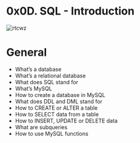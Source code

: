 # 0x0D. SQL - Introduction

![rtcwz](https://github.com/alx-tools/0x00-Fix_My_Code_Challenge/assets/122806822/4ec140e9-93ff-43a4-a0cd-ac6463f7a1c9)

# General
* What’s a database
* What’s a relational database
* What does SQL stand for
* What’s MySQL
* How to create a database in MySQL
* What does DDL and DML stand for
* How to CREATE or ALTER a table
* How to SELECT data from a table
* How to INSERT, UPDATE or DELETE data
* What are subqueries
* How to use MySQL functions
